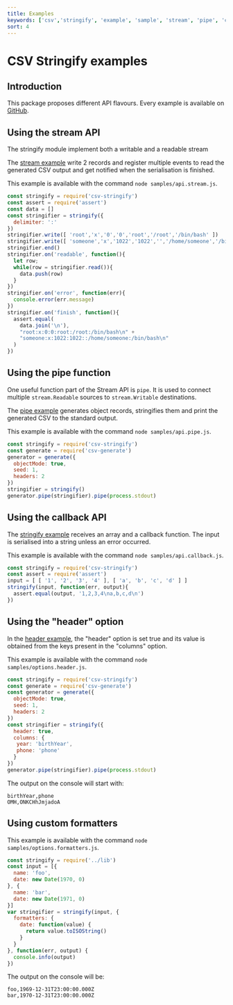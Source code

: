 ```yaml
---
title: Examples
keywords: ['csv','stringify', 'example', 'sample', 'stream', 'pipe', 'callback', 'sync', 'async']
sort: 4
---
```


# CSV Stringify examples

## Introduction

This package proposes different API flavours. Every example is available on [GitHub](https://github.com/adaltas/node-csv-stringify/tree/master/samples).

## Using the stream API

The stringify module implement both a writable and a readable stream

The [stream example](https://github.com/adaltas/node-csv-stringify/blob/master/samples/api.stream.js) write 2 records and register multiple events to read the generated CSV output and get notified when the serialisation is finished.

This example is available with the command `node samples/api.stream.js`.

```js
const stringify = require('csv-stringify')
const assert = require('assert')
const data = []
const stringifier = stringify({
  delimiter: ':'
})
stringifier.write([ 'root','x','0','0','root','/root','/bin/bash' ])
stringifier.write([ 'someone','x','1022','1022','','/home/someone','/bin/bash' ])
stringifier.end()
stringifier.on('readable', function(){
  let row;
  while(row = stringifier.read()){
    data.push(row)
  }
})
stringifier.on('error', function(err){
  console.error(err.message)
})
stringifier.on('finish', function(){
  assert.equal(
    data.join('\n'),
    "root:x:0:0:root:/root:/bin/bash\n" +
    "someone:x:1022:1022::/home/someone:/bin/bash\n"
  )
})
```

## Using the pipe function

One useful function part of the Stream API is `pipe`. It is used to connect
multiple `stream.Readable` sources to `stream.Writable` destinations.

The [pipe example](https://github.com/adaltas/node-csv-stringify/blob/master/samples/api.pipe.js) generates object records, stringifies them and print the generated CSV to the standard output.

This example is available with the command `node samples/api.pipe.js`.

```js
const stringify = require('csv-stringify')
const generate = require('csv-generate')
generator = generate({
  objectMode: true,
  seed: 1,
  headers: 2
})
stringifier = stringify()
generator.pipe(stringifier).pipe(process.stdout)
```

## Using the callback API

The [stringify example](https://github.com/adaltas/node-csv-stringify/blob/master/samples/api.callback.js) receives an array and a callback function. The input is serialised into a string unless an error occurred.

This example is available with the command `node samples/api.callback.js`.

```js
const stringify = require('csv-stringify')
const assert = require('assert')
input = [ [ '1', '2', '3', '4' ], [ 'a', 'b', 'c', 'd' ] ]
stringify(input, function(err, output){
  assert.equal(output, '1,2,3,4\na,b,c,d\n')
})
```

## Using the "header" option

In the [header example](https://github.com/adaltas/node-csv-stringify/blob/master/samples/options.header.js), the "header" option is set true and its value is obtained from the keys present in the "columns" option. 

This example is available with the command `node samples/options.header.js`.

```js
const stringify = require('csv-stringify')
const generate = require('csv-generate')
const generator = generate({
  objectMode: true,
  seed: 1,
  headers: 2
})
const stringifier = stringify({
  header: true,
  columns: {
   year: 'birthYear',
   phone: 'phone'
  }
})
generator.pipe(stringifier).pipe(process.stdout)
```

The output on the console will start with:

```csv
birthYear,phone
OMH,ONKCHhJmjadoA
```

## Using custom formatters

This example is available with the command `node samples/options.formatters.js`.

```js
const stringify = require('../lib')
const input = [{
  name: 'foo',
  date: new Date(1970, 0)
}, {
  name: 'bar',
  date: new Date(1971, 0)
}]
var stringifier = stringify(input, {
  formatters: {
    date: function(value) {
      return value.toISOString()
    }
  }
}, function(err, output) {
  console.info(output)
})
```

The output on the console will be:

```csv
foo,1969-12-31T23:00:00.000Z
bar,1970-12-31T23:00:00.000Z
```
